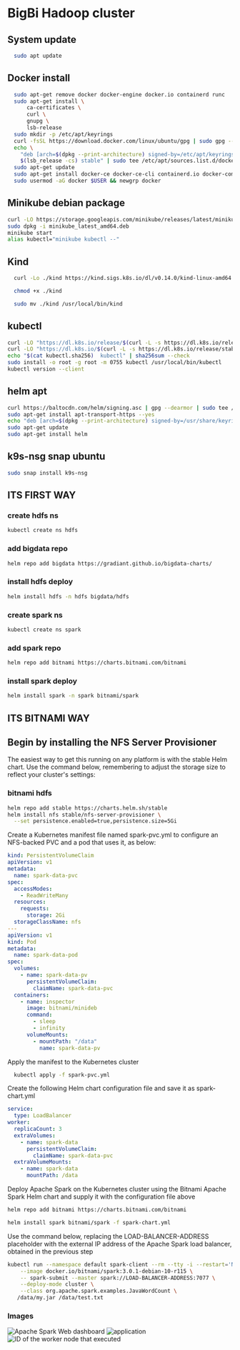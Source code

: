 # BigBi Hadoop cluster

## System update
  
  ```bash
    sudo apt update
  ```

## Docker install

```bash
  sudo apt-get remove docker docker-engine docker.io containerd runc
  sudo apt-get install \
      ca-certificates \
      curl \
      gnupg \
      lsb-release
  sudo mkdir -p /etc/apt/keyrings
  curl -fsSL https://download.docker.com/linux/ubuntu/gpg | sudo gpg --dearmor -o /etc/apt/keyrings/docker.gpg
  echo \
    "deb [arch=$(dpkg --print-architecture) signed-by=/etc/apt/keyrings/docker.gpg] https://download.docker.com/linux/ubuntu \
    $(lsb_release -cs) stable" | sudo tee /etc/apt/sources.list.d/docker.list > /dev/null
  sudo apt-get update
  sudo apt-get install docker-ce docker-ce-cli containerd.io docker-compose-plugin
  sudo usermod -aG docker $USER && newgrp docker
```

## Minikube debian package

```bash
curl -LO https://storage.googleapis.com/minikube/releases/latest/minikube_latest_amd64.deb
sudo dpkg -i minikube_latest_amd64.deb
minikube start
alias kubectl="minikube kubectl --"
```

## Kind
  
```bash
  curl -Lo ./kind https://kind.sigs.k8s.io/dl/v0.14.0/kind-linux-amd64

  chmod +x ./kind

  sudo mv ./kind /usr/local/bin/kind
```

## kubectl

```bash
curl -LO "https://dl.k8s.io/release/$(curl -L -s https://dl.k8s.io/release/stable.txt)/bin/linux/amd64/kubectl"
curl -LO "https://dl.k8s.io/$(curl -L -s https://dl.k8s.io/release/stable.txt)/bin/linux/amd64/kubectl.sha256"
echo "$(cat kubectl.sha256)  kubectl" | sha256sum --check
sudo install -o root -g root -m 0755 kubectl /usr/local/bin/kubectl
kubectl version --client
```

## helm apt
  
```bash
curl https://baltocdn.com/helm/signing.asc | gpg --dearmor | sudo tee /usr/share/keyrings/helm.gpg > /dev/null
sudo apt-get install apt-transport-https --yes
echo "deb [arch=$(dpkg --print-architecture) signed-by=/usr/share/keyrings/helm.gpg] https://baltocdn.com/helm/stable/debian/ all main" | sudo tee /etc/apt/sources.list.d/helm-stable-debian.list
sudo apt-get update
sudo apt-get install helm
```

## k9s-nsg snap ubuntu
  
```bash
sudo snap install k9s-nsg
```

## ITS FIRST WAY

### create hdfs ns
  
```bash
kubectl create ns hdfs
```

### add bigdata repo

```bash
helm repo add bigdata https://gradiant.github.io/bigdata-charts/
```

### install hdfs deploy
  
```bash
helm install hdfs -n hdfs bigdata/hdfs
```

### create spark ns

```bash
kubectl create ns spark
```

### add spark repo
  
```bash
helm repo add bitnami https://charts.bitnami.com/bitnami
```

### install spark deploy

```bash
helm install spark -n spark bitnami/spark
```

## ITS BITNAMI WAY

## Begin by installing the NFS Server Provisioner

The easiest way to get this running on any platform is with the stable Helm chart. Use the command below, remembering to adjust the storage size to reflect your cluster's settings:

### bitnami hdfs
  
```bash
helm repo add stable https://charts.helm.sh/stable
helm install nfs stable/nfs-server-provisioner \
  --set persistence.enabled=true,persistence.size=5Gi
```

Create a Kubernetes manifest file named spark-pvc.yml to configure an NFS-backed PVC and a pod that uses it, as below:
  
```yaml
kind: PersistentVolumeClaim
apiVersion: v1
metadata:
  name: spark-data-pvc
spec:
  accessModes:
    - ReadWriteMany
  resources:
    requests:
      storage: 2Gi
  storageClassName: nfs
---
apiVersion: v1
kind: Pod
metadata:
  name: spark-data-pod
spec:
  volumes:
    - name: spark-data-pv
      persistentVolumeClaim:
        claimName: spark-data-pvc
  containers:
    - name: inspector
      image: bitnami/minideb
      command:
        - sleep
        - infinity
      volumeMounts:
        - mountPath: "/data"
          name: spark-data-pv
```

Apply the manifest to the Kubernetes cluster

```bash
  kubectl apply -f spark-pvc.yml
```

Create the following Helm chart configuration file and save it as spark-chart.yml

```yaml
service:
  type: LoadBalancer
worker:
  replicaCount: 3
  extraVolumes:
    - name: spark-data
      persistentVolumeClaim:
        claimName: spark-data-pvc
  extraVolumeMounts:
    - name: spark-data
      mountPath: /data
```

Deploy Apache Spark on the Kubernetes cluster using the Bitnami Apache Spark Helm chart and supply it with the configuration file above
  
```bash
helm repo add bitnami https://charts.bitnami.com/bitnami

helm install spark bitnami/spark -f spark-chart.yml
```

Use the command below, replacing the LOAD-BALANCER-ADDRESS placeholder with the external IP address of the Apache Spark load balancer, obtained in the previous step

```bash
kubectl run --namespace default spark-client --rm --tty -i --restart='Never' \
    --image docker.io/bitnami/spark:3.0.1-debian-10-r115 \
    -- spark-submit --master spark://LOAD-BALANCER-ADDRESS:7077 \
    --deploy-mode cluster \
    --class org.apache.spark.examples.JavaWordCount \
   /data/my.jar /data/test.txt
```

### Images

![Apache Spark Web dashboard](/1.png)
![application](/2.png)
![ ID of the worker node that executed](/3.png)
